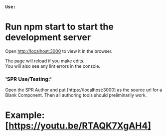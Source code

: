 ### `Use:`

# Run npm start to start the development server
Open [http://localhost:3000](http://localhost:3000) to view it in the browser.

The page will reload if you make edits.<br>
You will also see any lint errors in the console.

### 'SPR Use/Testing:'

Open the SPR Author and put [https://localhost:3000] as the source url for a Blank Component. Then all authoring tools
should preliminarily work. 

# Example: [https://youtu.be/RTAQK7XgAH4]
